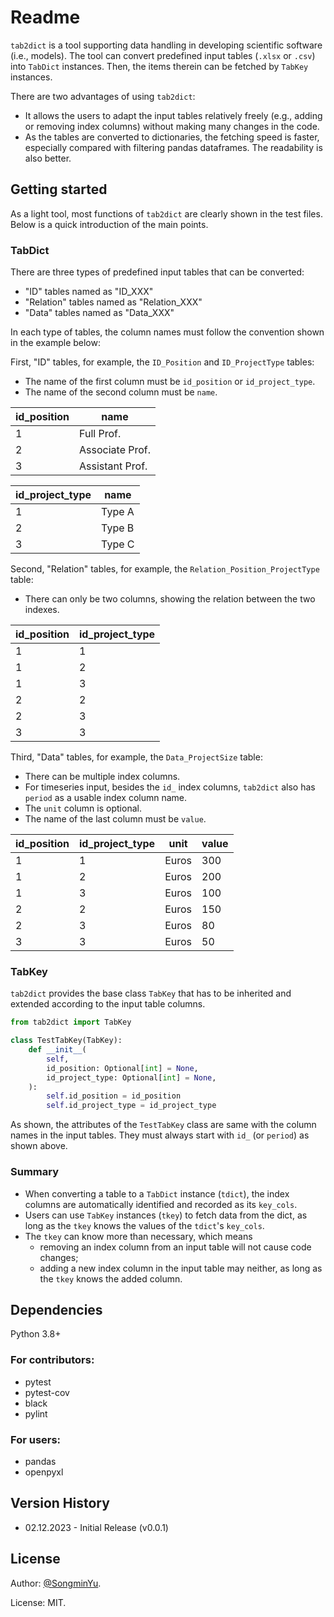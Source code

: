 # Readme

`tab2dict` is a tool supporting data handling in developing scientific software (i.e., models). 
The tool can convert predefined input tables (`.xlsx` or `.csv`) into `TabDict` instances.
Then, the items therein can be fetched by `TabKey` instances.

There are two advantages of using `tab2dict`:
* It allows the users to adapt the input tables relatively freely (e.g., adding or removing index columns) without making many changes in the code.
* As the tables are converted to dictionaries, the fetching speed is faster, especially compared with filtering pandas dataframes. The readability is also better.

## Getting started

As a light tool, most functions of `tab2dict` are clearly shown in the test files. 
Below is a quick introduction of the main points.

### TabDict

There are three types of predefined input tables that can be converted:

* "ID" tables named as "ID_XXX"
* "Relation" tables named as "Relation_XXX"
* "Data" tables named as "Data_XXX"

In each type of tables, the column names must follow the convention shown in the example below:

First, "ID" tables, for example, the `ID_Position` and `ID_ProjectType` tables:
* The name of the first column must be `id_position` or `id_project_type`.
* The name of the second column must be `name`.

| id_position | name            |
|-------------|-----------------|
| 1           | Full Prof.      |
| 2           | Associate Prof. |
| 3           | Assistant Prof. |

| id_project_type | name    |
|-----------------|---------|
| 1               | Type A  |
| 2               | Type B  |
| 3               | Type C  |

Second, "Relation" tables, for example, the `Relation_Position_ProjectType` table:
* There can only be two columns, showing the relation between the two indexes.

| id_position | id_project_type |
|-------------|-----------------|
| 1           | 1               |
| 1           | 2               |
| 1           | 3               |
| 2           | 2               |
| 2           | 3               |
| 3           | 3               |

Third, "Data" tables, for example, the `Data_ProjectSize` table:
* There can be multiple index columns. 
* For timeseries input, besides the `id_` index columns, `tab2dict` also has `period` as a usable index column name.
* The `unit` column is optional.
* The name of the last column must be `value`.

| id_position | id_project_type | unit  | value | 
|-------------|-----------------|-------|-------|
| 1           | 1               | Euros | 300   |
| 1           | 2               | Euros | 200   |
| 1           | 3               | Euros | 100   |
| 2           | 2               | Euros | 150   |
| 2           | 3               | Euros | 80    |
| 3           | 3               | Euros | 50    |


### TabKey

`tab2dict` provides the base class `TabKey` that has to be inherited and extended according to the input table columns. 

```python
from tab2dict import TabKey

class TestTabKey(TabKey):
    def __init__(
        self,
        id_position: Optional[int] = None,
        id_project_type: Optional[int] = None,
    ):
        self.id_position = id_position
        self.id_project_type = id_project_type
```

As shown, the attributes of the `TestTabKey` class are same with the column names in the input tables. 
They must always start with `id_` (or `period`) as shown above.

### Summary

* When converting a table to a `TabDict` instance (`tdict`), the index columns are automatically identified and recorded as its `key_cols`. 
* Users can use `TabKey` instances (`tkey`) to fetch data from the dict, as long as the `tkey` knows the values of the `tdict`'s `key_cols`.
* The `tkey` can know more than necessary, which means
  * removing an index column from an input table will not cause code changes;
  * adding a new index column in the input table may neither, as long as the `tkey` knows the added column. 

## Dependencies

Python 3.8+

### For contributors:

* pytest
* pytest-cov
* black
* pylint

### For users:

* pandas
* openpyxl

## Version History

* 02.12.2023 - Initial Release (v0.0.1)

## License

Author: [@SongminYu](https://github.com/SongminYu). 

License: MIT. 